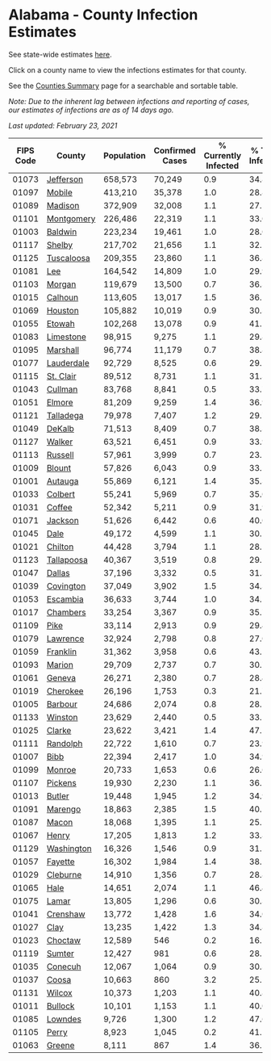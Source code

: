 # Alabama - County Infection Estimates

See state-wide estimates [here](/infections/us-al).

Click on a county name to view the infections estimates for that county.

See the [Counties Summary](/infections/summary-counties) page for a searchable and sortable table.

*Note: Due to the inherent lag between infections and reporting of cases, our estimates of infections are as of 14 days ago.*

*Last updated: February 23, 2021*

|   FIPS Code |                   County |   Population |   Confirmed Cases |   % Currently Infected |   % Total Infected |
|-------------|--------------------------|--------------|-------------------|------------------------|--------------------|
|       01073 |   [Jefferson](jefferson) |      658,573 |            70,249 |                    0.9 |               34.8 |
|       01097 |         [Mobile](mobile) |      413,210 |            35,378 |                    1.0 |               28.8 |
|       01089 |       [Madison](madison) |      372,909 |            32,008 |                    1.1 |               27.5 |
|       01101 | [Montgomery](montgomery) |      226,486 |            22,319 |                    1.1 |               33.0 |
|       01003 |       [Baldwin](baldwin) |      223,234 |            19,461 |                    1.0 |               28.0 |
|       01117 |         [Shelby](shelby) |      217,702 |            21,656 |                    1.1 |               32.1 |
|       01125 | [Tuscaloosa](tuscaloosa) |      209,355 |            23,860 |                    1.1 |               36.8 |
|       01081 |               [Lee](lee) |      164,542 |            14,809 |                    1.0 |               29.9 |
|       01103 |         [Morgan](morgan) |      119,679 |            13,500 |                    0.7 |               36.3 |
|       01015 |       [Calhoun](calhoun) |      113,605 |            13,017 |                    1.5 |               36.2 |
|       01069 |       [Houston](houston) |      105,882 |            10,019 |                    0.9 |               30.3 |
|       01055 |         [Etowah](etowah) |      102,268 |            13,078 |                    0.9 |               41.2 |
|       01083 |   [Limestone](limestone) |       98,915 |             9,275 |                    1.1 |               29.8 |
|       01095 |     [Marshall](marshall) |       96,774 |            11,179 |                    0.7 |               38.8 |
|       01077 | [Lauderdale](lauderdale) |       92,729 |             8,525 |                    0.6 |               29.2 |
|       01115 |   [St. Clair](st.-clair) |       89,512 |             8,731 |                    1.1 |               31.3 |
|       01043 |       [Cullman](cullman) |       83,768 |             8,841 |                    0.5 |               33.7 |
|       01051 |         [Elmore](elmore) |       81,209 |             9,259 |                    1.4 |               36.9 |
|       01121 |   [Talladega](talladega) |       79,978 |             7,407 |                    1.2 |               29.7 |
|       01049 |         [DeKalb](dekalb) |       71,513 |             8,409 |                    0.7 |               38.3 |
|       01127 |         [Walker](walker) |       63,521 |             6,451 |                    0.9 |               33.9 |
|       01113 |       [Russell](russell) |       57,961 |             3,999 |                    0.7 |               23.2 |
|       01009 |         [Blount](blount) |       57,826 |             6,043 |                    0.9 |               33.5 |
|       01001 |       [Autauga](autauga) |       55,869 |             6,121 |                    1.4 |               35.3 |
|       01033 |       [Colbert](colbert) |       55,241 |             5,969 |                    0.7 |               35.0 |
|       01031 |         [Coffee](coffee) |       52,342 |             5,211 |                    0.9 |               31.9 |
|       01071 |       [Jackson](jackson) |       51,626 |             6,442 |                    0.6 |               40.0 |
|       01045 |             [Dale](dale) |       49,172 |             4,599 |                    1.1 |               30.1 |
|       01021 |       [Chilton](chilton) |       44,428 |             3,794 |                    1.1 |               28.2 |
|       01123 | [Tallapoosa](tallapoosa) |       40,367 |             3,519 |                    0.8 |               29.5 |
|       01047 |         [Dallas](dallas) |       37,196 |             3,332 |                    0.5 |               31.3 |
|       01039 |   [Covington](covington) |       37,049 |             3,902 |                    1.5 |               34.3 |
|       01053 |     [Escambia](escambia) |       36,633 |             3,744 |                    1.0 |               34.1 |
|       01017 |     [Chambers](chambers) |       33,254 |             3,367 |                    0.9 |               35.7 |
|       01109 |             [Pike](pike) |       33,114 |             2,913 |                    0.9 |               29.4 |
|       01079 |     [Lawrence](lawrence) |       32,924 |             2,798 |                    0.8 |               27.0 |
|       01059 |     [Franklin](franklin) |       31,362 |             3,958 |                    0.6 |               43.2 |
|       01093 |         [Marion](marion) |       29,709 |             2,737 |                    0.7 |               30.7 |
|       01061 |         [Geneva](geneva) |       26,271 |             2,380 |                    0.7 |               28.4 |
|       01019 |     [Cherokee](cherokee) |       26,196 |             1,753 |                    0.3 |               21.7 |
|       01005 |       [Barbour](barbour) |       24,686 |             2,074 |                    0.8 |               28.2 |
|       01133 |       [Winston](winston) |       23,629 |             2,440 |                    0.5 |               33.5 |
|       01025 |         [Clarke](clarke) |       23,622 |             3,421 |                    1.4 |               47.2 |
|       01111 |     [Randolph](randolph) |       22,722 |             1,610 |                    0.7 |               23.9 |
|       01007 |             [Bibb](bibb) |       22,394 |             2,417 |                    1.0 |               34.9 |
|       01099 |         [Monroe](monroe) |       20,733 |             1,653 |                    0.6 |               26.6 |
|       01107 |       [Pickens](pickens) |       19,930 |             2,230 |                    1.1 |               36.2 |
|       01013 |         [Butler](butler) |       19,448 |             1,945 |                    1.2 |               34.9 |
|       01091 |       [Marengo](marengo) |       18,863 |             2,385 |                    1.5 |               40.5 |
|       01087 |           [Macon](macon) |       18,068 |             1,395 |                    1.1 |               25.5 |
|       01067 |           [Henry](henry) |       17,205 |             1,813 |                    1.2 |               33.8 |
|       01129 | [Washington](washington) |       16,326 |             1,546 |                    0.9 |               31.5 |
|       01057 |       [Fayette](fayette) |       16,302 |             1,984 |                    1.4 |               38.2 |
|       01029 |     [Cleburne](cleburne) |       14,910 |             1,356 |                    0.7 |               28.8 |
|       01065 |             [Hale](hale) |       14,651 |             2,074 |                    1.1 |               46.4 |
|       01075 |           [Lamar](lamar) |       13,805 |             1,296 |                    0.6 |               30.3 |
|       01041 |     [Crenshaw](crenshaw) |       13,772 |             1,428 |                    1.6 |               34.0 |
|       01027 |             [Clay](clay) |       13,235 |             1,422 |                    1.3 |               34.8 |
|       01023 |       [Choctaw](choctaw) |       12,589 |               546 |                    0.2 |               16.2 |
|       01119 |         [Sumter](sumter) |       12,427 |               981 |                    0.6 |               28.1 |
|       01035 |       [Conecuh](conecuh) |       12,067 |             1,064 |                    0.9 |               30.3 |
|       01037 |           [Coosa](coosa) |       10,663 |               860 |                    3.2 |               25.5 |
|       01131 |         [Wilcox](wilcox) |       10,373 |             1,203 |                    1.1 |               40.8 |
|       01011 |       [Bullock](bullock) |       10,101 |             1,153 |                    1.1 |               40.0 |
|       01085 |       [Lowndes](lowndes) |        9,726 |             1,300 |                    1.2 |               47.6 |
|       01105 |           [Perry](perry) |        8,923 |             1,045 |                    0.2 |               41.1 |
|       01063 |         [Greene](greene) |        8,111 |               867 |                    1.4 |               36.5 |